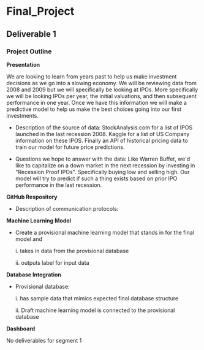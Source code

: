 # Final_Project

## Deliverable 1

### Project Outline

**Presentation**

We are looking to learn from years past to help us make investment decisions as we go into a slowing economy. We will be reviewing data from 2008 and 2009 but we will specifically be looking at IPOs. More specifically we will be looking IPOs per year, the initial valuations, and then subsequent performance in one year. Once we have this information we will make a predictive model to help us make the best choices going into our first investments. 

- Description of the source of data:
StockAnalysis.com for a list of IPOS launched in the last recession 2008. Kaggle for a list of US Company information on these IPOS. Finally an API of historical pricing data to train our model for future price predictions.  

- Questions we hope to answer with the data:
Like Warren Buffet, we'd like to capitalize on a down market in the next recession by investing in "Recession Proof IPOs". Specifically buying low and selling high. Our model will try to predict if such a thing exists based on prior IPO performance in the last recession. 

**GitHub Respository**

- Description of communication protocols:

**Machine Learning Model**

- Create a provisional machine learning model that stands in for the final model and

  i. takes in data from the provisional database

  ii. outputs label for input data

**Database Integration**

- Provisional database:

  i. has sample data that mimics expected final database structure
  
  ii. Draft machine learning model is connected to the provisional database
  
**Dashboard**
  
  No deliverables for segment 1
